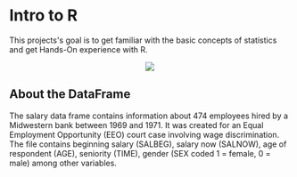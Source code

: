 # Intro to R
This projects's goal is to get familiar with the basic concepts of statistics and get Hands-On experience with R.


<p align="center">
  <img src="https://user-images.githubusercontent.com/65359865/142498265-36a08d10-9dcf-4d03-b0d3-40d8b6367478.jpg" />
</p>

## About the DataFrame

The salary data frame contains information about 474 employees hired by a Midwestern bank between 1969 and 1971. It was created for an Equal Employment Opportunity (EEO) court case involving wage discrimination. The file contains beginning salary (SALBEG), salary now (SALNOW), age of respondent (AGE), seniority (TIME), gender (SEX coded 1 = female, 0 = male) among other variables.

